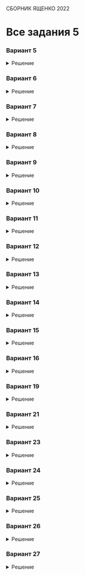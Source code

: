 <span class="space" onclick="loadURL('math//ege//2022//yashchenko//README')">СБОРНИК ЯЩЕНКО 2022</span>
# Все задания 5

### Вариант 5
<details><summary>Решение</summary>
<img src="https://raw.githubusercontent.com/BlueRect/egelib-content/main/img/Document%2028_169.jpg">
<b>Ответ:</b> 432.
</details>

### Вариант 6
<details><summary>Решение</summary>
<img src="https://raw.githubusercontent.com/BlueRect/egelib-content/main/img/Document%2028_170.jpg">
<b>Ответ:</b> 192.
</details>

### Вариант 7
<details><summary>Решение</summary>
<img src="https://raw.githubusercontent.com/BlueRect/egelib-content/main/img/Document%2028_171.jpg">
<b>Ответ:</b> 80.
</details>

### Вариант 8
<details><summary>Решение</summary>
<img src="https://raw.githubusercontent.com/BlueRect/egelib-content/main/img/Document%2028_172.jpg">
<b>Ответ:</b> 10.
</details>

### Вариант 9
<details><summary>Решение</summary>
<img src="https://raw.githubusercontent.com/BlueRect/egelib-content/main/img/Document%2028_173.jpg">
<b>Ответ:</b> 7,28.
</details>

### Вариант 10
<details><summary>Решение</summary>
<img src="https://raw.githubusercontent.com/BlueRect/egelib-content/main/img/Document%2028_174.jpg">
<b>Ответ:</b> 7,68.
</details>

### Вариант 11
<details><summary>Решение</summary>
<img src="https://raw.githubusercontent.com/BlueRect/egelib-content/main/img/Document%2028_175.jpg">
<b>Ответ:</b> 60.
</details>

### Вариант 12
<details><summary>Решение</summary>
<img src="https://raw.githubusercontent.com/BlueRect/egelib-content/main/img/Document%2028_176.jpg">
<b>Ответ:</b> 45.
</details>

### Вариант 13
<details><summary>Решение</summary>
<img src="https://raw.githubusercontent.com/BlueRect/egelib-content/main/img/Document%2028_177.jpg">
<b>Ответ:</b> 25.
</details>

### Вариант 14
<details><summary>Решение</summary>
<img src="https://raw.githubusercontent.com/BlueRect/egelib-content/main/img/Document%2028_178.jpg">
<b>Ответ:</b> 20.
</details>

### Вариант 15
<details><summary>Решение</summary>
<img src="https://raw.githubusercontent.com/BlueRect/egelib-content/main/img/Document%2028_179.jpg">
<b>Ответ:</b> 135.
</details>

### Вариант 16
<details><summary>Решение</summary>
<img src="https://raw.githubusercontent.com/BlueRect/egelib-content/main/img/Document%2028_180.jpg">
<b>Ответ:</b> 72.
</details>

### Вариант 19
<details><summary>Решение</summary>
<img src="https://raw.githubusercontent.com/BlueRect/egelib-content/main/img/Document%2028_181.jpg">
<b>Ответ:</b> 18.
</details>

### Вариант 21
<details><summary>Решение</summary>
<img src="https://raw.githubusercontent.com/BlueRect/egelib-content/main/img/Document%2028_182.jpg">
<b>Ответ:</b> 54.
</details>

### Вариант 23
<details><summary>Решение</summary>
<img src="https://raw.githubusercontent.com/BlueRect/egelib-content/main/img/Document%2028_183.jpg">
<b>Ответ:</b> 47.
</details>

### Вариант 24
<details><summary>Решение</summary>
<img src="https://raw.githubusercontent.com/BlueRect/egelib-content/main/img/Document%2028_184.jpg">
<b>Ответ:</b> 76.
</details>

### Вариант 25
<details><summary>Решение</summary>
<img src="https://raw.githubusercontent.com/BlueRect/egelib-content/main/img/Document%2028_185.jpg">
<b>Ответ:</b> 200.
</details>

### Вариант 26
<details><summary>Решение</summary>
<img src="https://raw.githubusercontent.com/BlueRect/egelib-content/main/img/Document%2028_186.jpg">
<b>Ответ:</b> 88.
</details>

### Вариант 27
<details><summary>Решение</summary>
<img src="https://raw.githubusercontent.com/BlueRect/egelib-content/main/img/Document%2028_187.jpg">
<b>Ответ:</b> 10,5.
</details>

